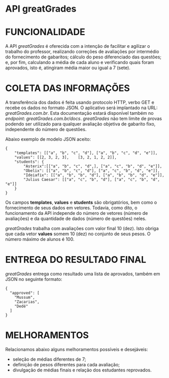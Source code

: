 # API greatGrades

# FUNCIONALIDADE

A API _greatGrades_ é oferecida com a intenção de facilitar e agilizar o trabalho do professor, 
realizando correções de avaliações por intermédio do fornecimento de gabaritos; cálculo do peso 
diferenciado das questões; e, por fim, calculando a média de cada aluno e verificando quais 
foram aprovados, isto é, atingiram média maior ou igual a 7 (sete).

# COLETA DAS INFORMAÇÕES

A transferência dos dados é feita usando protocolo HTTP, verbo GET e recebe os dados no formato JSON. O aplicativo será implantado na URL: _greatGrades.com.br_. Esta documentação estará disponível também no _endpoint_:  _greatGrades.com.br/docs_.
_greatGrades_ não tem limite de provas podendo ser utilizado para 
  qualquer avaliação objetiva de gabarito fixo, independente do número de questões.

Abaixo exemplo de modelo JSON aceito:

```
{	
	"templates": [["a", "b", "c", "d"], ["a", "b", "c", "d", "e"]],
	"values": [[2, 3, 2, 3],	[3, 2, 1, 2, 2]],
	"students": {
		"Asterix":[["a", "b", "c", "d",], ["a", "c", "b", "d", "e"]],
		"Obelix": [["a", "b", "c", "d"], ["a", "c", "b", "d", "e"]],
		"Ideiafix": [["a", "b", "b", "d"], ["a", "b", "b", "d", "e"]],
		"Julius Caesar": [["a", "c", "b", "d"], ["a", "c", "b", "d", "e"]]		
	}
}
```
Os campos __templates__, __values__ e __students__ são obrigatórios, bem como o fornecimento de seus dados em vetores. Todavia, como dito, o funcionamento da API independe do número de vetores (número de avaliações) e da quantidade de dados (número de questões) neles.  

_greatGrades_ trabalha com avaliações com valor final 10 (dez). Isto obriga que cada vetor __values__ somem 10 (dez) no conjunto de seus pesos. O número máximo de alunos é 100.

# ENTREGA DO RESULTADO FINAL

_greatGrades_ entrega como resultado uma lista de aprovados, também em JSON no seguinte formato:
```
{
  "approved": [
    "Mussum",
    "Zacarias",
    "Dedé"
  ]
}
```

# MELHORAMENTOS

Relacionamos abaixo alguns melhoramentos possíveis e desejáveis:
- seleção de médias diferentes de 7;
- definição de pesos diferentes para cada avaliação;
- divulgação de médias finais e relação dos estudantes reprovados.


